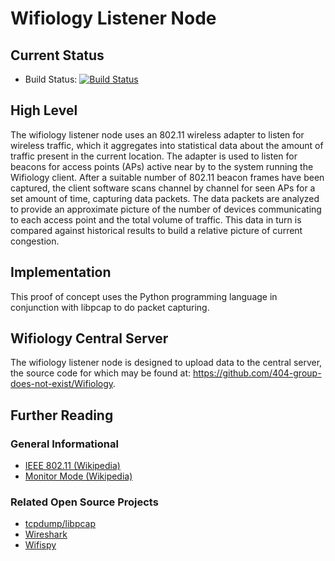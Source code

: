 # Wifiology Listener Node
## Current Status

* Build Status: [![Build Status](https://travis-ci.org/404-group-does-not-exist/client_proof_of_concept.svg?branch=master)](https://travis-ci.org/404-group-does-not-exist/client_proof_of_concept) 

## High Level

The wifiology listener node uses an 802.11 wireless adapter to listen for wireless traffic, which it aggregates into
statistical data about the amount of traffic present in the current location. The adapter is used to listen for 
beacons for access points (APs) active near by to the system running the Wifiology client. After a suitable number of
802.11 beacon frames have been captured, the client software scans channel by channel for seen APs for a set amount 
of time, capturing data packets. The data packets are analyzed to provide an approximate picture of the number of
devices communicating to each access point and the total volume of traffic. This data in turn is compared against 
historical results to build a relative picture of current congestion.

## Implementation

This proof of concept uses the Python programming language in conjunction with libpcap to do packet capturing.

## Wifiology Central Server

The wifiology listener node is designed to upload data to the central server, the source code for which
may be found at: https://github.com/404-group-does-not-exist/Wifiology.


## Further Reading
### General Informational
* [IEEE 802.11 (Wikipedia)](https://en.wikipedia.org/wiki/IEEE_802.11) 
* [Monitor Mode (Wikipedia)](https://en.wikipedia.org/wiki/Monitor_mode)

### Related Open Source Projects

* [tcpdump/libpcap](https://www.tcpdump.org/)
* [Wireshark](https://www.wireshark.org/)
* [Wifispy](https://github.com/Geovation/wifispy)

